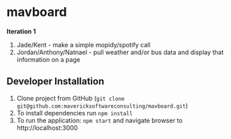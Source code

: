 # mavboard

**Iteration 1**
1. Jade/Kent - make a simple mopidy/spotify call
2. Jordan/Anthony/Natnael - pull weather and/or bus data and display that information on a page


**Developer Installation**
---
1. Clone project from GitHub (`git clone git@github.com:mavericksoftwareconsulting/mavboard.git`)
3. To install dependencies run `npm install`
4. To run the application: `npm start` and navigate browser to http://localhost:3000
